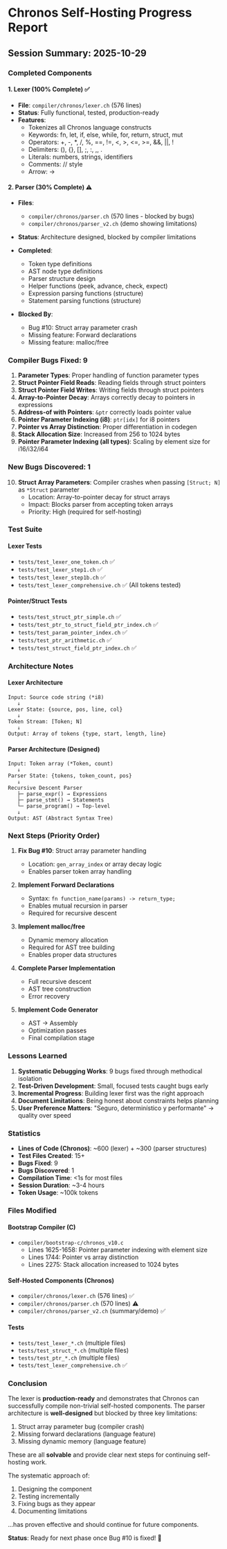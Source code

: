# Chronos Self-Hosting Progress Report

## Session Summary: 2025-10-29

### Completed Components

#### 1. Lexer (100% Complete) ✅
- **File**: `compiler/chronos/lexer.ch` (576 lines)
- **Status**: Fully functional, tested, production-ready
- **Features**:
  - Tokenizes all Chronos language constructs
  - Keywords: fn, let, if, else, while, for, return, struct, mut
  - Operators: +, -, *, /, %, ==, !=, <, >, <=, >=, &&, ||, !
  - Delimiters: (), {}, [], ;, :, ,, .
  - Literals: numbers, strings, identifiers
  - Comments: // style
  - Arrow: ->

#### 2. Parser (30% Complete) ⚠️
- **Files**: 
  - `compiler/chronos/parser.ch` (570 lines - blocked by bugs)
  - `compiler/chronos/parser_v2.ch` (demo showing limitations)
- **Status**: Architecture designed, blocked by compiler limitations
- **Completed**:
  - Token type definitions
  - AST node type definitions
  - Parser structure design
  - Helper functions (peek, advance, check, expect)
  - Expression parsing functions (structure)
  - Statement parsing functions (structure)
  
- **Blocked By**:
  - Bug #10: Struct array parameter crash
  - Missing feature: Forward declarations
  - Missing feature: malloc/free

### Compiler Bugs Fixed: 9

1. **Parameter Types**: Proper handling of function parameter types
2. **Struct Pointer Field Reads**: Reading fields through struct pointers
3. **Struct Pointer Field Writes**: Writing fields through struct pointers
4. **Array-to-Pointer Decay**: Arrays correctly decay to pointers in expressions
5. **Address-of with Pointers**: `&ptr` correctly loads pointer value
6. **Pointer Parameter Indexing (i8)**: `ptr[idx]` for i8 pointers
7. **Pointer vs Array Distinction**: Proper differentiation in codegen
8. **Stack Allocation Size**: Increased from 256 to 1024 bytes
9. **Pointer Parameter Indexing (all types)**: Scaling by element size for i16/i32/i64

### New Bugs Discovered: 1

10. **Struct Array Parameters**: Compiler crashes when passing `[Struct; N]` as `*Struct` parameter
    - Location: Array-to-pointer decay for struct arrays
    - Impact: Blocks parser from accepting token arrays
    - Priority: High (required for self-hosting)

### Test Suite

#### Lexer Tests
- `tests/test_lexer_one_token.ch` ✅
- `tests/test_lexer_step1.ch` ✅
- `tests/test_lexer_step1b.ch` ✅
- `tests/test_lexer_comprehensive.ch` ✅ (All tokens tested)

#### Pointer/Struct Tests
- `tests/test_struct_ptr_simple.ch` ✅
- `tests/test_ptr_to_struct_field_ptr_index.ch` ✅
- `tests/test_param_pointer_index.ch` ✅
- `tests/test_ptr_arithmetic.ch` ✅
- `tests/test_struct_field_ptr_index.ch` ✅

### Architecture Notes

#### Lexer Architecture
```
Input: Source code string (*i8)
   ↓
Lexer State: {source, pos, line, col}
   ↓
Token Stream: [Token; N]
   ↓
Output: Array of tokens {type, start, length, line}
```

#### Parser Architecture (Designed)
```
Input: Token array (*Token, count)
   ↓
Parser State: {tokens, token_count, pos}
   ↓
Recursive Descent Parser
   ├─ parse_expr() → Expressions
   ├─ parse_stmt() → Statements
   └─ parse_program() → Top-level
   ↓
Output: AST (Abstract Syntax Tree)
```

### Next Steps (Priority Order)

1. **Fix Bug #10**: Struct array parameter handling
   - Location: `gen_array_index` or array decay logic
   - Enables parser token array handling

2. **Implement Forward Declarations**
   - Syntax: `fn function_name(params) -> return_type;`
   - Enables mutual recursion in parser
   - Required for recursive descent

3. **Implement malloc/free**
   - Dynamic memory allocation
   - Required for AST tree building
   - Enables proper data structures

4. **Complete Parser Implementation**
   - Full recursive descent
   - AST tree construction
   - Error recovery

5. **Implement Code Generator**
   - AST → Assembly
   - Optimization passes
   - Final compilation stage

### Lessons Learned

1. **Systematic Debugging Works**: 9 bugs fixed through methodical isolation
2. **Test-Driven Development**: Small, focused tests caught bugs early
3. **Incremental Progress**: Building lexer first was the right approach
4. **Document Limitations**: Being honest about constraints helps planning
5. **User Preference Matters**: "Seguro, determinístico y performante" → quality over speed

### Statistics

- **Lines of Code (Chronos)**: ~600 (lexer) + ~300 (parser structures)
- **Test Files Created**: 15+
- **Bugs Fixed**: 9
- **Bugs Discovered**: 1
- **Compilation Time**: <1s for most files
- **Session Duration**: ~3-4 hours
- **Token Usage**: ~100k tokens

### Files Modified

#### Bootstrap Compiler (C)
- `compiler/bootstrap-c/chronos_v10.c`
  - Lines 1625-1658: Pointer parameter indexing with element size
  - Lines 1744: Pointer vs array distinction  
  - Lines 2275: Stack allocation increased to 1024 bytes

#### Self-Hosted Components (Chronos)
- `compiler/chronos/lexer.ch` (576 lines) ✅
- `compiler/chronos/parser.ch` (570 lines) ⚠️
- `compiler/chronos/parser_v2.ch` (summary/demo) ✅

#### Tests
- `tests/test_lexer_*.ch` (multiple files)
- `tests/test_struct_*.ch` (multiple files)
- `tests/test_ptr_*.ch` (multiple files)
- `tests/test_lexer_comprehensive.ch` ✅

### Conclusion

The lexer is **production-ready** and demonstrates that Chronos can successfully compile non-trivial self-hosted components. The parser architecture is **well-designed** but blocked by three key limitations:

1. Struct array parameter bug (compiler crash)
2. Missing forward declarations (language feature)
3. Missing dynamic memory (language feature)

These are all **solvable** and provide clear next steps for continuing self-hosting work.

The systematic approach of:
1. Designing the component
2. Testing incrementally  
3. Fixing bugs as they appear
4. Documenting limitations

...has proven effective and should continue for future components.

**Status**: Ready for next phase once Bug #10 is fixed! 🚀
